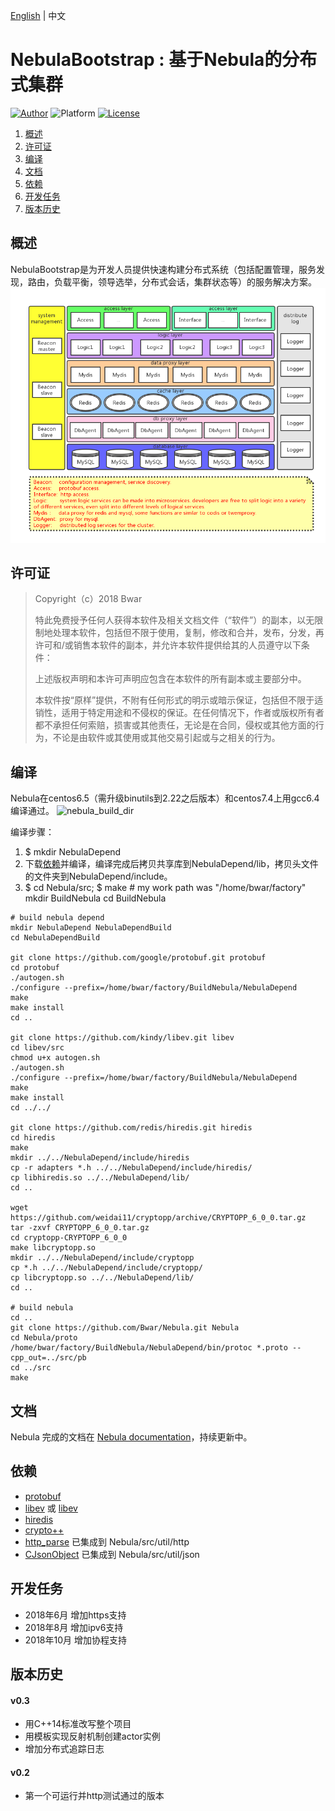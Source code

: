 [English](/README.md) | 中文
# NebulaBootstrap : 基于Nebula的分布式集群
[![Author](https://img.shields.io/badge/author-@Bwar-blue.svg?style=flat)](cqc@vip.qq.com)  ![Platform](https://img.shields.io/badge/platform-Linux-green.svg?style=flat) [![License](https://img.shields.io/github/license/mashape/apistatus.svg)](LICENSE)<br/>

1. [概述](#Overview)
2. [许可证](#License)
3. [编译](#Building)
4. [文档](#Documentation)
5. [依赖](#DependOn)
6. [开发任务](#TODO)
7. [版本历史](#ChangeLog)

<a name="Overview"></a>
## 概述 

NebulaBootstrap是为开发人员提供快速构建分布式系统（包括配置管理，服务发现，路由，负载平衡，领导选举，分布式会话，集群状态等）的服务解决方案。
![nebula_cluster](image/nebula_cluster.png)

<a name="License"></a>
## 许可证
> Copyright（c）2018 Bwar
>
> 特此免费授予任何人获得本软件及相关文档文件（“软件”）的副本，以无限制地处理本软件，包括但不限于使用，复制，修改和合并，发布，分发，再许可和/或销售本软件的副本，并允许本软件提供给其的人员遵守以下条件：
>
> 上述版权声明和本许可声明应包含在本软件的所有副本或主要部分中。
>
> 本软件按“原样”提供，不附有任何形式的明示或暗示保证，包括但不限于适销性，适用于特定用途和不侵权的保证。在任何情况下，作者或版权所有者都不承担任何索赔，损害或其他责任，无论是在合同，侵权或其他方面的行为，不论是由软件或其使用或其他交易引起或与之相关的行为。

<a name="Building"></a>
## 编译
Nebula在centos6.5（需升级binutils到2.22之后版本）和centos7.4上用gcc6.4编译通过。
![nebula_build_dir](docs/image/build_dir.png)

编译步骤：
  1. $ mkdir NebulaDepend
  2. 下载[依赖](#DependOn)并编译，编译完成后拷贝共享库到NebulaDepend/lib，拷贝头文件的文件夹到NebulaDepend/include。
  3. $ cd Nebula/src; $ make
    # my work path was "/home/bwar/factory"
    mkdir BuildNebula
    cd BuildNebula
     
    # build nebula depend
    mkdir NebulaDepend NebulaDependBuild
    cd NebulaDependBuild
    
    git clone https://github.com/google/protobuf.git protobuf
    cd protobuf
    ./autogen.sh
    ./configure --prefix=/home/bwar/factory/BuildNebula/NebulaDepend
    make
    make install
    cd ..
    
    git clone https://github.com/kindy/libev.git libev
    cd libev/src
    chmod u+x autogen.sh
    ./autogen.sh
    ./configure --prefix=/home/bwar/factory/BuildNebula/NebulaDepend
    make
    make install
    cd ../../
    
    git clone https://github.com/redis/hiredis.git hiredis
    cd hiredis
    make
    mkdir ../../NebulaDepend/include/hiredis
    cp -r adapters *.h ../../NebulaDepend/include/hiredis/
    cp libhiredis.so ../../NebulaDepend/lib/
    cd ..
    
    wget https://github.com/weidai11/cryptopp/archive/CRYPTOPP_6_0_0.tar.gz
    tar -zxvf CRYPTOPP_6_0_0.tar.gz
    cd cryptopp-CRYPTOPP_6_0_0
    make libcryptopp.so
    mkdir ../../NebulaDepend/include/cryptopp
    cp *.h ../../NebulaDepend/include/cryptopp/
    cp libcryptopp.so ../../NebulaDepend/lib/
    cd ..
    
    # build nebula
    cd ..
    git clone https://github.com/Bwar/Nebula.git Nebula
    cd Nebula/proto
    /home/bwar/factory/BuildNebula/NebulaDepend/bin/protoc *.proto --cpp_out=../src/pb
    cd ../src
    make

<a name="Documentation"></a>
## 文档
Nebula 完成的文档在 [Nebula documentation](https://github.com/Bwar/Nebula/wiki)，持续更新中。

<a name="DependOn"></a>
## 依赖 
   * [protobuf](https://github.com/google/protobuf)
   * [libev](http://software.schmorp.de/pkg/libev.html) 或 [libev](https://github.com/kindy/libev)
   * [hiredis](https://github.com/redis/hiredis)
   * [crypto++](http://www.cryptopp.com)
   * [http_parse](https://github.com/nodejs/http-parser) 已集成到 Nebula/src/util/http
   * [CJsonObject](https://github.com/Bwar/CJsonObject) 已集成到 Nebula/src/util/json

<a name="TODO"></a>
## 开发任务
   - 2018年6月 增加https支持
   - 2018年8月 增加ipv6支持
   - 2018年10月 增加协程支持

<a name="ChangeLog"></a>
## 版本历史
#### v0.3
   - 用C++14标准改写整个项目
   - 用模板实现反射机制创建actor实例
   - 增加分布式追踪日志
#### v0.2
   - 第一个可运行并http测试通过的版本
<br/>


